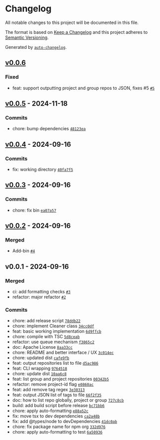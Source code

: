 # Changelog

All notable changes to this project will be documented in this file.

The format is based on [Keep a Changelog](https://keepachangelog.com/en/1.0.0/)
and this project adheres to [Semantic Versioning](https://semver.org/spec/v2.0.0.html).

Generated by [`auto-changelog`](https://github.com/CookPete/auto-changelog).

## [v0.0.6](https://github.com/gitlab-container-registry-cleaner/gitlab-container-registry-cleaner/compare/v0.0.5...v0.0.6)

### Fixed

- feat: support outputting project and group repos to JSON, fixes #5 [`#5`](https://github.com/gitlab-container-registry-cleaner/gitlab-container-registry-cleaner/issues/5)

## [v0.0.5](https://github.com/gitlab-container-registry-cleaner/gitlab-container-registry-cleaner/compare/v0.0.4...v0.0.5) - 2024-11-18

### Commits

- chore: bump dependencies [`48123ea`](https://github.com/gitlab-container-registry-cleaner/gitlab-container-registry-cleaner/commit/48123ea2c7be42e1547edd536870bfd5329c3136)

## [v0.0.4](https://github.com/gitlab-container-registry-cleaner/gitlab-container-registry-cleaner/compare/v0.0.3...v0.0.4) - 2024-09-16

### Commits

- fix: working directory [`40fa7f5`](https://github.com/gitlab-container-registry-cleaner/gitlab-container-registry-cleaner/commit/40fa7f58947a5460bf31b3578f69676eb9058f87)

## [v0.0.3](https://github.com/gitlab-container-registry-cleaner/gitlab-container-registry-cleaner/compare/v0.0.2...v0.0.3) - 2024-09-16

### Commits

- chore: fix bin [`ea07a57`](https://github.com/gitlab-container-registry-cleaner/gitlab-container-registry-cleaner/commit/ea07a57022d9531c79481e0252aa3999f4073eb9)

## [v0.0.2](https://github.com/gitlab-container-registry-cleaner/gitlab-container-registry-cleaner/compare/v0.0.1...v0.0.2) - 2024-09-16

### Merged

- Add-bin [`#4`](https://github.com/gitlab-container-registry-cleaner/gitlab-container-registry-cleaner/pull/4)

## v0.0.1 - 2024-09-16

### Merged

- ci: add formatting checks [`#3`](https://github.com/gitlab-container-registry-cleaner/gitlab-container-registry-cleaner/pull/3)
- refactor: major refactor [`#2`](https://github.com/gitlab-container-registry-cleaner/gitlab-container-registry-cleaner/pull/2)

### Commits

- chore: add release script [`78ddb22`](https://github.com/gitlab-container-registry-cleaner/gitlab-container-registry-cleaner/commit/78ddb2207f84bfa9106cc41f7f994a7d0b8cfc31)
- chore: implement Cleaner class [`34cc0df`](https://github.com/gitlab-container-registry-cleaner/gitlab-container-registry-cleaner/commit/34cc0df5ba90a869e7c0c8414cab118ede51d2ef)
- feat: basic working implementation [`6d9ffcb`](https://github.com/gitlab-container-registry-cleaner/gitlab-container-registry-cleaner/commit/6d9ffcba4f6c7d391900d7f7ff49a552dfc86d7c)
- chore: compile with TSC [`5d8ceab`](https://github.com/gitlab-container-registry-cleaner/gitlab-container-registry-cleaner/commit/5d8ceab12b664ed6f7c966deb99894035aed5876)
- refactor: use queue mechanism [`f3865c2`](https://github.com/gitlab-container-registry-cleaner/gitlab-container-registry-cleaner/commit/f3865c2fc7ef8a13e75295eb4a206ae525e88f97)
- doc: Apache License [`8aa33cc`](https://github.com/gitlab-container-registry-cleaner/gitlab-container-registry-cleaner/commit/8aa33ccb43e0dba27854f88b375654a83c9f39d8)
- chore: README and better interface / UX [`3c014ec`](https://github.com/gitlab-container-registry-cleaner/gitlab-container-registry-cleaner/commit/3c014ecfe97fdaf07ace993ca754a27bfa7f00d6)
- chore: updated dist [`cafe9fb`](https://github.com/gitlab-container-registry-cleaner/gitlab-container-registry-cleaner/commit/cafe9fb3791de2c26cf84a3f9720636055f48174)
- feat: output repositories list to file [`d5ac986`](https://github.com/gitlab-container-registry-cleaner/gitlab-container-registry-cleaner/commit/d5ac9864740eeabed5e0525b622b39bcbbfe404d)
- feat: CLI wrapping [`9764518`](https://github.com/gitlab-container-registry-cleaner/gitlab-container-registry-cleaner/commit/9764518cfae82858bfb2ea96723b2958986fb45a)
- chore: update dist [`10aa6c8`](https://github.com/gitlab-container-registry-cleaner/gitlab-container-registry-cleaner/commit/10aa6c82d5dd18b4d9709158cbce4b214a1e227f)
- feat: list group and project repositories [`00342b5`](https://github.com/gitlab-container-registry-cleaner/gitlab-container-registry-cleaner/commit/00342b5dc1165a6eeaba433fef34fc08e87b241c)
- refactor: remove project-id flag [`e0860ac`](https://github.com/gitlab-container-registry-cleaner/gitlab-container-registry-cleaner/commit/e0860ac75f88b3755415f0e8130afe37a40262dc)
- feat:  add remove tag regex [`3e30313`](https://github.com/gitlab-container-registry-cleaner/gitlab-container-registry-cleaner/commit/3e3031339f3b3195286b77e43a34ddacf5d55274)
- feat: output JSON list of tags to file [`66f2f35`](https://github.com/gitlab-container-registry-cleaner/gitlab-container-registry-cleaner/commit/66f2f359e695a13825194ee07d58c4fafcfbc7c7)
- doc: how to list repo globally, project or group [`727c8cb`](https://github.com/gitlab-container-registry-cleaner/gitlab-container-registry-cleaner/commit/727c8cb9ec4889596ba0a712db2d73045e900c6d)
- build: add build script before release [`bc71bb6`](https://github.com/gitlab-container-registry-cleaner/gitlab-container-registry-cleaner/commit/bc71bb6be83135d809051d14787af1668dddfd3b)
- chore: apply auto-formatting [`e88a52c`](https://github.com/gitlab-container-registry-cleaner/gitlab-container-registry-cleaner/commit/e88a52c3215b45537cddfa7f3e3bb5fd16c70842)
- fix: move tsx to dev dependencies [`ca2a48b`](https://github.com/gitlab-container-registry-cleaner/gitlab-container-registry-cleaner/commit/ca2a48b78ae9ff192d954b4d1358b0f5483ed1bd)
- fix: add @types/node to devDependencies [`41dc0ab`](https://github.com/gitlab-container-registry-cleaner/gitlab-container-registry-cleaner/commit/41dc0ab2ebdb7e43b79b796f078ba9c177ccfdca)
- chore: fix package name for npm org [`332d976`](https://github.com/gitlab-container-registry-cleaner/gitlab-container-registry-cleaner/commit/332d9767d23f392b6470d53b06f909afe442a2d5)
- chore: apply auto-formatting to test [`6a50936`](https://github.com/gitlab-container-registry-cleaner/gitlab-container-registry-cleaner/commit/6a50936d2d0fe302398c46101fb430ac5919e97c)
